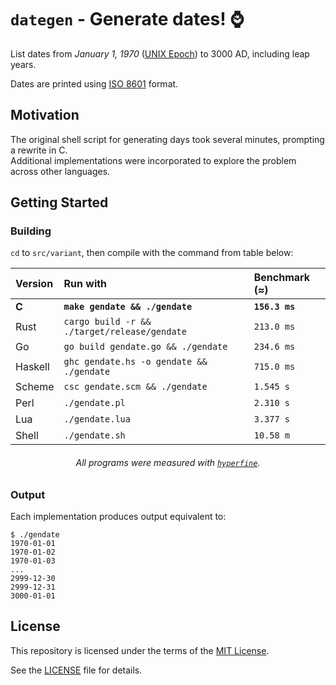 # `dategen` - Generate dates! ⌚️

List dates from *January 1, 1970* ([UNIX Epoch]) to 3000 AD, including leap years.

Dates are printed using [ISO 8601] format.

## Motivation

The original shell script for generating days took several minutes,
prompting a rewrite in C.  
Additional implementations were incorporated to explore the problem across
other languages.

## Getting Started

### Building

`cd` to `src/variant`, then compile with the command from table below:

<div align="center">

| Version | Run with                                     | Benchmark (≈)  |
| :------ | :------------------------------------------- | :------------- |
| **C**   | **`make gendate && ./gendate`**              | **`156.3 ms`** |
| Rust    | `cargo build -r && ./target/release/gendate` | `213.0 ms`     |
| Go      | `go build gendate.go && ./gendate`           | `234.6 ms`     |
| Haskell | `ghc gendate.hs -o gendate && ./gendate`     | `715.0 ms`     |
| Scheme  | `csc gendate.scm && ./gendate`               | `1.545 s`      |
| Perl    | `./gendate.pl`                               | `2.310 s`      |
| Lua     | `./gendate.lua`                              | `3.377 s`      |
| Shell   | `./gendate.sh`                               | `10.58 m`      |

###### All programs were measured with [`hyperfine`].

</div>

### Output

Each implementation produces output equivalent to:
```console
$ ./gendate
1970-01-01
1970-01-02
1970-01-03
...
2999-12-30
2999-12-31
3000-01-01
```

## License

This repository is licensed under the terms of the [MIT License].
   
See the [LICENSE](LICENSE) file for details.

[ISO 8601]: https://en.wikipedia.org/wiki/ISO_8601
[UNIX Epoch]: https://en.wikipedia.org/wiki/Unix_time
[MIT License]: https://opensource.org/license/mit/
[`hyperfine`]: https://github.com/sharkdp/hyperfine

